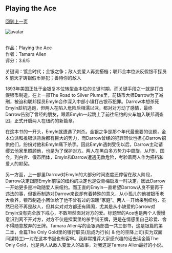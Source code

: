 ## Playing the Ace
[回到上一页](https://boheme13.github.io/books/)  &nbsp;&nbsp;

![avatar](https://www.aier.org/wp-content/uploads/2017/03/Survival_of_the_Fittest-scaled-1200x900-cropped.jpg)
<br>
<br>

作品：Playing the Ace<br>
作者：Tamara Allen<br>
评分：3.6/5<br>

关键词：镀金时代；金银之争；敌人变爱人再变搭档；联邦金本位派反假银币探员 & 前天才铸银假币罪犯；善待你的敌人

1893年美国正处于金银复本位转型金本位的关键时期，而关键手段之一就是打击假银币制造。在上一部The Road to Silver Plume里，前铸币大师Darrow为了减刑，被迫和联邦探员Emyln合作深入中部小镇打击银币犯罪。Darrow本想杀死Emyln趁机逃跑，但两人在陷入危险后相濡以沫，都对对方动了感情，最终Darrow告别了曾经的朋友，跟着Emyln一起跳上了前往纽约的火车加入联邦调查团，正式开启两人在纽约的新篇章。

在这本书的一开头，Emyln就遭遇了刺杀。金银之争是那个年代最重要的议题，金本位派和推银派背后都有巨大的势力，而Darrow曾经的犯罪同伙也担心Darrow招供他们，纷纷对他和Emyln痛下杀手。因此Emyln遇刺受伤以后，Darrow主动请缨去他家里照顾他，也是为了保护对方。两人在黑白多方势力中周旋，从FBI、国会，到白宫、假币团体，Emyln和Darrow遭遇无数危险，考验着两人作为搭档和爱人的默契。

另一方面，上一部里Darrow对Emyln的大部分时间态度还停留在敌人阶段，Darrow决定跟随Emyln前往的纽约的决定也是受青梅启发一时决定，因此Darrow一开始更多是冲动随爱人来纽约。而正直的Emyln一直希望Darrow从良不要再干违法的事，但银币制造对Darrow来说却有着特殊的意义，从小孤儿的他被银币老大收养，银币制造小团体给了他不曾有过的温暖”家庭”。两人一开始来到纽约，虽然已经不再是敌人，但其实对对方都还有隔阂，尤其是从小缺爱的Darrow对Emyln没有完全放下戒心，不敢坦然面对对方的爱。标题里的Ace也是两个人慢慢意识到离不开对方，对方不仅是探案里的杀手锏王牌，更是在情感里自己珍爱、舍不得随意放弃的王牌。Tamara Allen写的金银两部曲一共三部书，这是银篇的第二本，金篇The Only Gold里的银行职员(后成为行长) & 他的空降上司(实为双面间谍特工)一对在这本书里也有客串。我非常推荐大家感兴趣的话去读金篇The Only Gold，也是两人从敌人变爱人的故事，对我这是Tamara Allen最好的小说。